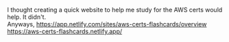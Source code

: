 I thought creating a quick website to help me study for the AWS certs would help. It didn't.   
Anyways, https://app.netlify.com/sites/aws-certs-flashcards/overview https://aws-certs-flashcards.netlify.app/
